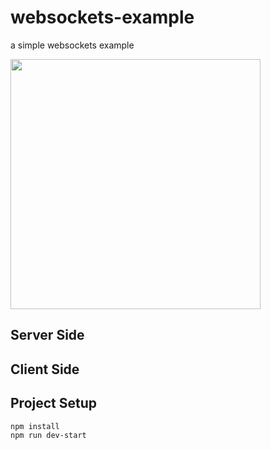 # websockets-example
a simple websockets example

<img width="400" height="400" src="https://raw.githubusercontent.com/alikamal1/websockets-example/master/screenshot.PNG">


## Server Side


## Client Side

## Project Setup
```
npm install
npm run dev-start
```

